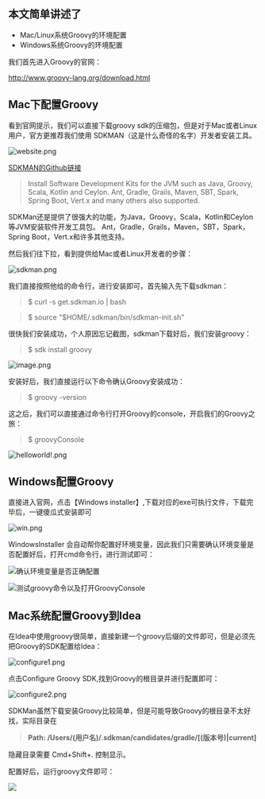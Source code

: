 ## 本文简单讲述了
* Mac/Linux系统Groovy的环境配置
* Windows系统Groovy的环境配置

我们首先进入Groovy的官网：

http://www.groovy-lang.org/download.html

## Mac下配置Groovy

看到官网提示，我们可以直接下载groovy sdk的压缩包，但是对于Mac或者Linux用户，官方更推荐我们使用
SDKMAN（这是什么奇怪的名字）开发者安装工具。

![website.png](https://upload-images.jianshu.io/upload_images/7293029-84cd3365aafe8d26.png?imageMogr2/auto-orient/strip%7CimageView2/2/w/1240)

[SDKMAN的Github链接](https://github.com/sdkman/sdkman-cli)

> Install Software Development Kits for the JVM such as Java, Groovy, Scala, Kotlin and Ceylon. Ant, Gradle, Grails, Maven, SBT, Spark, Spring Boot, Vert.x and many others also supported.

SDKMan还是提供了很强大的功能，为Java，Groovy，Scala，Kotlin和Ceylon等JVM安装软件开发工具包。 Ant，Gradle，Grails，Maven，SBT，Spark，Spring Boot，Vert.x和许多其他支持。

然后我们往下拉，看到提供给Mac或者Linux开发者的步骤：

![sdkman.png](https://upload-images.jianshu.io/upload_images/7293029-5e19951ea5e27149.png?imageMogr2/auto-orient/strip%7CimageView2/2/w/1240)

我们直接按照他给的命令行，进行安装即可，首先输入先下载sdkman：

> $ curl -s get.sdkman.io | bash

> $ source "$HOME/.sdkman/bin/sdkman-init.sh"

很快我们安装成功，个人原因忘记截图，sdkman下载好后，我们安装groovy：

> $ sdk install groovy

![image.png](https://upload-images.jianshu.io/upload_images/7293029-2a079b5906fa29e6.png?imageMogr2/auto-orient/strip%7CimageView2/2/w/1240)

安装好后，我们直接运行以下命令确认Groovy安装成功：

> $ groovy -version

这之后，我们可以直接通过命令行打开Groovy的console，开启我们的Groovy之旅：

> $ groovyConsole

![helloworld!.png](https://upload-images.jianshu.io/upload_images/7293029-bf5d60ab95e6b563.png?imageMogr2/auto-orient/strip%7CimageView2/2/w/1240)

## Windows配置Groovy

直接进入官网，点击【Windows installer】,下载对应的exe可执行文件，下载完毕后，一键傻瓜式安装即可

![win.png](https://upload-images.jianshu.io/upload_images/7293029-eff070aa1500b9a5.png?imageMogr2/auto-orient/strip%7CimageView2/2/w/1240)

WindowsInstaller 会自动帮你配置好环境变量，因此我们只需要确认环境变量是否配置好后，打开cmd命令行，进行测试即可：

![确认环境变量是否正确配置](https://upload-images.jianshu.io/upload_images/7293029-b9513f74d0680af5.png?imageMogr2/auto-orient/strip%7CimageView2/2/w/1240)


![测试groovy命令以及打开GroovyConsole](https://upload-images.jianshu.io/upload_images/7293029-0dece2ad30da76da.png?imageMogr2/auto-orient/strip%7CimageView2/2/w/1240)


## Mac系统配置Groovy到Idea

在Idea中使用groovy很简单，直接新建一个groovy后缀的文件即可，但是必须先把Groovy的SDK配置给Idea：

![configure1.png](https://upload-images.jianshu.io/upload_images/7293029-51398533603da89d.png?imageMogr2/auto-orient/strip%7CimageView2/2/w/1240)

点击Configure Groovy SDK,找到Groovy的根目录并进行配置即可：


![configure2.png](https://upload-images.jianshu.io/upload_images/7293029-271641f0a127c298.png?imageMogr2/auto-orient/strip%7CimageView2/2/w/1240)

 SDKMan虽然下载安装Groovy比较简单，但是可能导致Groovy的根目录不太好找，实际目录在
>**Path: /Users/(用户名)/.sdkman/candidates/gradle/[(版本号)|current]**

隐藏目录需要 Cmd+Shift+. 控制显示。

配置好后，运行groovy文件即可：

![](https://upload-images.jianshu.io/upload_images/7293029-4ea6d9325a1081fe.png?imageMogr2/auto-orient/strip%7CimageView2/2/w/1240)
